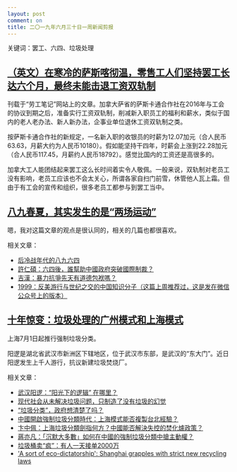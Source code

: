 ```yaml
---
layout: post
comment: on
title: 二〇一九年六月三十日一周新闻剪报
---
```


关键词：罢工、六四、垃圾处理

<!--excerpt-->

## [（英文）在寒冷的萨斯喀彻温，零售工人们坚持罢工长达六个月，最终未能击退工资双轨制](https://labornotes.org/2019/06/six-month-retail-strike-freezing-saskatchewan-didnt-beat-two-tier)

刊载于“劳工笔记”网站上的文章。加拿大萨省的萨斯卡通合作社在2016年与工会的协议到期之后，准备实行工资双轨制，削减新入职员工的福利和薪水，类似于国内的老人老办法、新人新办法，企事业单位退休工资双轨制之类。

按萨斯卡通合作社的新规定，一名新入职的收银员的时薪为12.07加元（合人民币63.63，月薪大约为人民币10180）。假如能坚持干四年，时薪会上涨到22.28加元（合人民币117.45，月薪约人民币18792）。感觉比国内的工资还是高很多的。

加拿大工人能团结起来罢工这么长时间着实令人敬佩。一般来说，双轨制对老员工没有影响，老员工应该也不会太关心，所谓各家自扫门前雪，休管他人瓦上霜。但由于有工会的宣传和组织，很多老员工都参与到罢工当中。

## [八九春夏，其实发生的是“两场运动”](https://xiaosheng.me/2019/05/29/article158/)

嗯，我对这篇文章的观点是很认同的，相关的几篇也都很喜欢。

相关文章：
* [后冷战年代的八九六四](https://gravitysworm.com/post/185336252352/%E5%90%8E%E5%86%B7%E6%88%98%E5%B9%B4%E4%BB%A3%E7%9A%84%E5%85%AB%E4%B9%9D%E5%85%AD%E5%9B%9B)
* [許仁碩：六四後，誰幫助中國政府突破國際制裁？](https://theinitium.com/article/20190611-mainland-6430-international-sanctions/)
* [吉漢：暴力抗爭先天有道德包袱嗎？](https://theinitium.com/article/20190704-opinion-hk-71-protest/)
* [1999：反美游行与世纪之交的中国知识分子（这篇上周推荐过，这是发在微信公众号上的版本）](https://mp.weixin.qq.com/s/0VwFBxaVGb81qa_rkE0p5Q)

## [十年惊变：垃圾处理的广州模式和上海模式](http://www.ftchinese.com/story/001083437)

上海7月1日起推行强制垃圾分类。

阳逻是湖北省武汉市新洲区下辖地区，位于武汉市东部，是武汉的“东大门”。近日阳逻发生上千人游行，抗议新建垃圾焚烧厂。

相关文章：
* [武汉阳逻：“阳光下的逻辑” 在哪里？](https://terminus2049.github.io/archive/2019/07/04/wu-han-yang-luo.html)
* [现代社会从未解决垃圾问题，只制造了没有垃圾的幻觉](https://mp.weixin.qq.com/s/b1bHtFJvnXV3oapzjPeh0A)
* [“垃圾分类”，政府想清楚了吗？](https://mp.weixin.qq.com/s/SVxDg_M0NvOzNzqmISyMRQ)
* [中國開啟強制垃圾分類時代：上海模式能否複製台北經驗？](https://theinitium.com/article/20190711-mainland-shanghai-garbage-sorting/)
* [卞中佩：上海垃圾分類劍指何方？中國能否解決失控的焚化爐政策？](https://theinitium.com/article/20190711-mainland-incinerator/)
* [蔣亦凡：「沉默大多數」如何在中國的強制垃圾分類中搶主動權？](https://theinitium.com/article/20190712-opinion-shanghai-garbage-sorting/)
* [垃圾桶卖“疯”：有人一天接单2000万](https://zjnews.zjol.com.cn/zjnews/201907/t20190711_10565040.shtml)
* ['A sort of eco-dictatorship': Shanghai grapples with strict new recycling laws](https://www.theguardian.com/world/2019/jul/12/a-sort-of-eco-dictatorship-shanghai-grapples-with-strict-new-recycling-laws)

